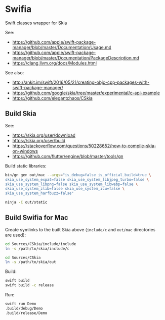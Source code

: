 # Swifia

Swift classes wrapper for Skia

See:
* https://github.com/apple/swift-package-manager/blob/master/Documentation/Usage.md
* https://github.com/apple/swift-package-manager/blob/master/Documentation/PackageDescription.md
* https://clang.llvm.org/docs/Modules.html

See also:
* http://ankit.im/swift/2016/05/21/creating-objc-cpp-packages-with-swift-package-manager/
* https://github.com/google/skia/tree/master/experimental/c-api-example
* https://github.com/elegantchaos/CSkia

## Build Skia

See:
* https://skia.org/user/download
* https://skia.org/user/build
* https://stackoverflow.com/questions/50228652/how-to-compile-skia-on-windows
* https://github.com/flutter/engine/blob/master/tools/gn

Build static libraries:

```sh
bin/gn gen out/mac --args="is_debug=false is_official_build=true \
skia_use_system_expat=false skia_use_system_libjpeg_turbo=false \
skia_use_system_libpng=false skia_use_system_libwebp=false \
skia_use_system_zlib=false skia_use_system_icu=false \
skia_use_system_harfbuzz=false"

ninja -C out/static
```

## Build Swifia for Mac

Create symlinks to the built Skia above (`include/c` and `out/mac` directories are used):

```sh
cd Sources/CSkia/include/include
ln -s /path/to/skia/include/c

cd Sources/CSkia
ln -s /path/to/skia/out
```

Build:

```sh
swift build
swift build -c release
```

Run:

```sh
swift run Demo
.build/debug/Demo
.build/release/Demo
```
